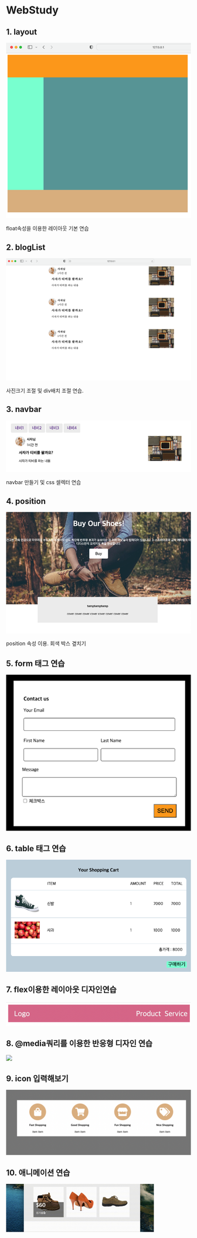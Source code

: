# WebStudy

## 1. layout

<img src="./default.png">

float속성을 이용한 레이아웃 기본 연습

## 2. blogList

<img src="./blog.png">

사진크기 조절 및 div배치 조절 연습.

## 3. navbar

<img src="./navbar.png">

navbar 만들기 및 css 셀렉터 연습

## 4. position

<img src="./positon.png">

position 속성 이용. 회색 박스 곂치기

## 5. form 태그 연습

<img src="./formtest2.png">

## 6. table 태그 연습

<img src="./cart.png">

## 7. flex이용한 레이아웃 디자인연습

<img src="./flex.png">

## 8. @media쿼리를 이용한 반응형 디자인 연습

<img width="80%" src="./responsive.gif">

## 9. icon 입력해보기

<img src="./icon.png">

## 10. 애니메이션 연습

<img width="80%" src="./animation.gif">
